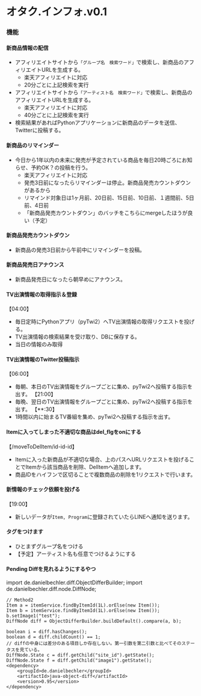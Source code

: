 # オタク.インフォ.v0.1

### 機能
#### 新商品情報の配信
* アフィリエイトサイトから`「グループ名　検索ワード」`で検索し、新商品のアフィリエイトURLを生成する。
    * 楽天アフィリエイトに対応
    * 20分ごとに上記検索を実行
* アフィリエイトサイトから`「アーティスト名　検索ワード」`で検索し、新商品のアフィリエイトURLを生成する。
    * 楽天アフィリエイトに対応
    * 40分ごとに上記検索を実行
* 検索結果があればPythonアプリケーションに新商品のデータを送信、Twitterに投稿する。

#### 新商品のリマインダー
* 今日から1年以内の未来に発売が予定されている商品を毎日20時ごろにお知らせ、予約OK？の投稿を行う。
    * 楽天アフィリエイトに対応
    * 発売3日前になったらリマインダーは停止。新商品発売カウントダウンがあるから
    * リマインド対象日は1ヶ月前、20日前、15日前、10日前、１週間前、5日前、4日前
    * 「新商品発売カウントダウン」のバッチをこちらにmergeしたほうが良い（予定）

#### 新商品発売カウントダウン
* 新商品の発売3日前から午前中にリマインダーを投稿。

#### 新商品発売日アナウンス
* 新商品発売日になったら朝早めにアナウンス。

#### TV出演情報の取得指示＆登録
【04:00】
* 毎日定時にPythonアプリ（pyTwi2）へTV出演情報の取得リクエストを投げる。
* TV出演情報の検索結果を受け取り、DBに保存する。
* 当日の情報のみ取得

#### TV出演情報のTwitter投稿指示
【06:00】
* 毎朝、本日のTV出演情報をグループごとに集め、pyTwi2へ投稿する指示を出す。
【21:00】
* 毎晩、翌日のTV出演情報をグループごとに集め、pyTwi2へ投稿する指示を出す。
【**:30】
* 1時間以内に始まるTV番組を集め、pyTwi2へ投稿する指示を出す。

#### Itemに入ってしまった不適切な商品はdel_flgをonにする
【/moveToDelItem/id-id-id】
* Itemに入った新商品が不適切な場合、上のパスへURLリクエストを投げることでItemから該当商品を削除、DelItemへ追加します。
* 商品IDをハイフンで区切ることで複数商品の削除を1リクエストで行います。

#### 新情報のチェック依頼を投げる
【19:00】
* 新しいデータが`Item, Program`に登録されていたらLINEへ通知を送ります。

#### タグをつけます
* ひとまずグループ名をつける
* 【予定】アーティスト名も任意でつけるようにする

#### Pending Diffを見れるようにするやつ
import de.danielbechler.diff.ObjectDifferBuilder;
import de.danielbechler.diff.node.DiffNode;
```
// Method2
Item a = itemService.findByItemId(1L).orElse(new Item());
Item b = itemService.findByItemId(1L).orElse(new Item());
b.setImage1("test");
DiffNode diff = ObjectDifferBuilder.buildDefault().compare(a, b);

boolean i = diff.hasChanges();
boolean d = diff.childCount() == 1;
// diffの中身には差分のある項目しか存在しない。第一引数を第二引数と比べてそのステータスを見ている。
DiffNode.State c = diff.getChild("site_id").getState();
DiffNode.State f = diff.getChild("image1").getState();
<dependency>
    <groupId>de.danielbechler</groupId>
    <artifactId>java-object-diff</artifactId>
    <version>0.95</version>
</dependency>
```
